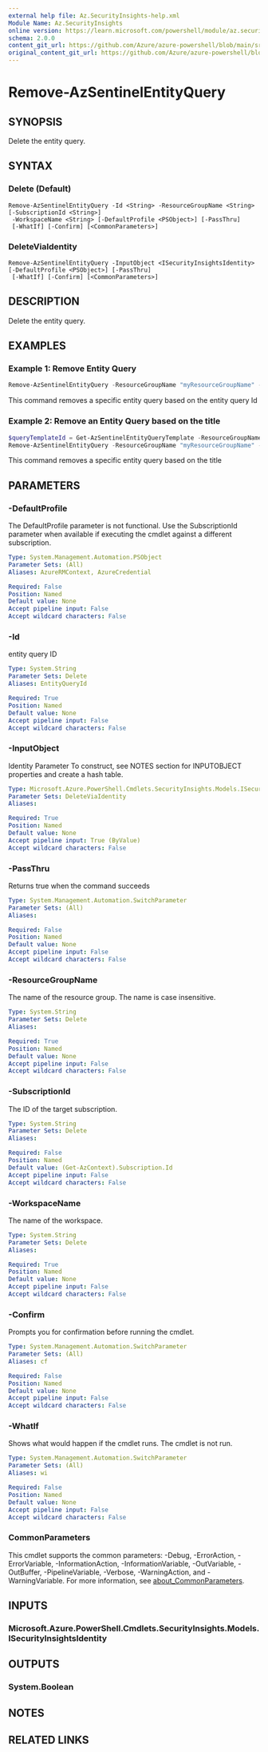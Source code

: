 ```yaml
---
external help file: Az.SecurityInsights-help.xml
Module Name: Az.SecurityInsights
online version: https://learn.microsoft.com/powershell/module/az.securityinsights/remove-azsentinelentityquery
schema: 2.0.0
content_git_url: https://github.com/Azure/azure-powershell/blob/main/src/SecurityInsights/SecurityInsights/help/Remove-AzSentinelEntityQuery.md
original_content_git_url: https://github.com/Azure/azure-powershell/blob/main/src/SecurityInsights/SecurityInsights/help/Remove-AzSentinelEntityQuery.md
---
```


# Remove-AzSentinelEntityQuery

## SYNOPSIS
Delete the entity query.

## SYNTAX

### Delete (Default)
```
Remove-AzSentinelEntityQuery -Id <String> -ResourceGroupName <String> [-SubscriptionId <String>]
 -WorkspaceName <String> [-DefaultProfile <PSObject>] [-PassThru]
 [-WhatIf] [-Confirm] [<CommonParameters>]
```

### DeleteViaIdentity
```
Remove-AzSentinelEntityQuery -InputObject <ISecurityInsightsIdentity> [-DefaultProfile <PSObject>] [-PassThru]
 [-WhatIf] [-Confirm] [<CommonParameters>]
```

## DESCRIPTION
Delete the entity query.

## EXAMPLES

### Example 1: Remove Entity Query
```powershell
Remove-AzSentinelEntityQuery -ResourceGroupName "myResourceGroupName" -workspaceName "myWorkspaceName" -Id "myEntityQueryTemplateId"
```

This command removes a specific entity query based on the entity query Id

### Example 2: Remove an Entity Query based on the title
```powershell
$queryTemplateId = Get-AzSentinelEntityQueryTemplate -ResourceGroupName "myResourceGroupName" -workspaceName "myWorkspaceName" | Where-Object {$_.Title -eq "The user has created an account"}
Remove-AzSentinelEntityQuery -ResourceGroupName "myResourceGroupName" -workspaceName "myWorkspaceName" -Id $queryTemplateId.Name
```

This command removes a specific entity query based on the title

## PARAMETERS

### -DefaultProfile
The DefaultProfile parameter is not functional.
Use the SubscriptionId parameter when available if executing the cmdlet against a different subscription.

```yaml
Type: System.Management.Automation.PSObject
Parameter Sets: (All)
Aliases: AzureRMContext, AzureCredential

Required: False
Position: Named
Default value: None
Accept pipeline input: False
Accept wildcard characters: False
```

### -Id
entity query ID

```yaml
Type: System.String
Parameter Sets: Delete
Aliases: EntityQueryId

Required: True
Position: Named
Default value: None
Accept pipeline input: False
Accept wildcard characters: False
```

### -InputObject
Identity Parameter
To construct, see NOTES section for INPUTOBJECT properties and create a hash table.

```yaml
Type: Microsoft.Azure.PowerShell.Cmdlets.SecurityInsights.Models.ISecurityInsightsIdentity
Parameter Sets: DeleteViaIdentity
Aliases:

Required: True
Position: Named
Default value: None
Accept pipeline input: True (ByValue)
Accept wildcard characters: False
```

### -PassThru
Returns true when the command succeeds

```yaml
Type: System.Management.Automation.SwitchParameter
Parameter Sets: (All)
Aliases:

Required: False
Position: Named
Default value: None
Accept pipeline input: False
Accept wildcard characters: False
```

### -ResourceGroupName
The name of the resource group.
The name is case insensitive.

```yaml
Type: System.String
Parameter Sets: Delete
Aliases:

Required: True
Position: Named
Default value: None
Accept pipeline input: False
Accept wildcard characters: False
```

### -SubscriptionId
The ID of the target subscription.

```yaml
Type: System.String
Parameter Sets: Delete
Aliases:

Required: False
Position: Named
Default value: (Get-AzContext).Subscription.Id
Accept pipeline input: False
Accept wildcard characters: False
```

### -WorkspaceName
The name of the workspace.

```yaml
Type: System.String
Parameter Sets: Delete
Aliases:

Required: True
Position: Named
Default value: None
Accept pipeline input: False
Accept wildcard characters: False
```

### -Confirm
Prompts you for confirmation before running the cmdlet.

```yaml
Type: System.Management.Automation.SwitchParameter
Parameter Sets: (All)
Aliases: cf

Required: False
Position: Named
Default value: None
Accept pipeline input: False
Accept wildcard characters: False
```

### -WhatIf
Shows what would happen if the cmdlet runs.
The cmdlet is not run.

```yaml
Type: System.Management.Automation.SwitchParameter
Parameter Sets: (All)
Aliases: wi

Required: False
Position: Named
Default value: None
Accept pipeline input: False
Accept wildcard characters: False
```

### CommonParameters
This cmdlet supports the common parameters: -Debug, -ErrorAction, -ErrorVariable, -InformationAction, -InformationVariable, -OutVariable, -OutBuffer, -PipelineVariable, -Verbose, -WarningAction, and -WarningVariable. For more information, see [about_CommonParameters](http://go.microsoft.com/fwlink/?LinkID=113216).

## INPUTS

### Microsoft.Azure.PowerShell.Cmdlets.SecurityInsights.Models.ISecurityInsightsIdentity

## OUTPUTS

### System.Boolean

## NOTES

## RELATED LINKS
